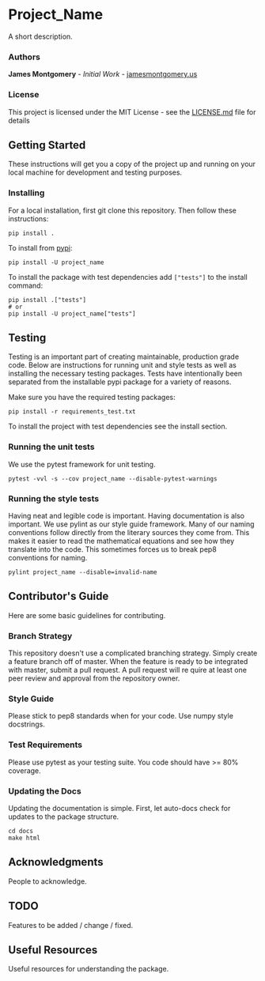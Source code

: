 # Project_Name

A short description.

### Authors

**James Montgomery** - *Initial Work* - [jamesmontgomery.us](http://jamesmontgomery.us)

### License

This project is licensed under the MIT License - see the [LICENSE.md](LICENSE.md) file for details

## Getting Started

These instructions will get you a copy of the project up and running on your local machine for development and testing purposes.

### Installing

For a local installation, first git clone this repository. Then follow these instructions:

```
pip install .
```

To install from [pypi](https://pypi.org/):

```
pip install -U project_name
```

To install the package with test dependencies add `["tests"]` to the install command:

```
pip install .["tests"]
# or
pip install -U project_name["tests"]
```

## Testing

Testing is an important part of creating maintainable, production grade code. Below are instructions for running unit and style tests as well as installing the necessary testing packages. Tests have intentionally been separated from the installable pypi package for a variety of reasons.

Make sure you have the required testing packages:

```
pip install -r requirements_test.txt
```

To install the project  with test dependencies see the install section.

### Running the unit tests

We use the pytest framework for unit testing.

```
pytest -vvl -s --cov project_name --disable-pytest-warnings
```

### Running the style tests

Having neat and legible code is important. Having documentation is also important. We use pylint as our style guide framework. Many of our naming conventions follow directly from the literary sources they come from. This makes it easier to read the mathematical equations and see how they translate into the code. This sometimes forces us to break pep8 conventions for naming.

```
pylint project_name --disable=invalid-name
```

## Contributor's Guide

Here are some basic guidelines for contributing.

### Branch Strategy

This repository doesn't use a complicated branching strategy. Simply create a feature branch off of master. When the feature is ready to be integrated with master, submit a pull request. A pull request will re quire at least one peer review and approval from the repository owner.

### Style Guide

Please stick to pep8 standards when for your code. Use numpy style docstrings.

### Test Requirements

Please use pytest as your testing suite. You code should have >= 80% coverage.

### Updating the Docs

Updating the documentation is simple. First, let auto-docs check for updates to the package structure.

```
cd docs
make html
```

## Acknowledgments

People to acknowledge.

## TODO

Features to be added / change / fixed.

## Useful Resources

Useful resources for understanding the package.
